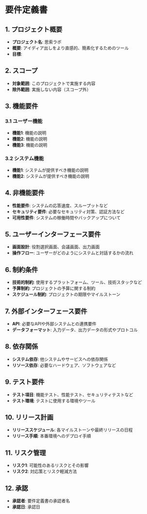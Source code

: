 # 要件定義書

## 1. プロジェクト概要
- **プロジェクト名**: 思索ラボ
- **概要**: アイディア出しをより直感的、簡素化するためのツール
- **目標**: 

## 2. スコープ
- **対象範囲**: このプロジェクトで実施する内容
- **除外範囲**: 実施しない内容（スコープ外）

## 3. 機能要件
### 3.1 ユーザー機能
- **機能1**: 機能の説明
- **機能2**: 機能の説明
- **機能3**: 機能の説明

### 3.2 システム機能
- **機能1**: システムが提供すべき機能の説明
- **機能2**: システムが提供すべき機能の説明

## 4. 非機能要件
- **性能要件**: システムの応答速度、スループットなど
- **セキュリティ要件**: 必要なセキュリティ対策、認証方法など
- **可用性要件**: システムの稼働時間やバックアップについて

## 5. ユーザーインターフェース要件
- **画面設計**: 役割選択画面、会議画面、出力画面
- **操作フロー**: ユーザーがどのようにシステムと対話するかの流れ

## 6. 制約条件
- **技術的制約**: 使用するプラットフォーム、ツール、技術スタックなど
- **予算制約**: プロジェクトの予算に関する制約
- **スケジュール制約**: プロジェクトの期限やマイルストーン

## 7. 外部インターフェース要件
- **API**: 必要なAPIや外部システムとの連携要件
- **データフォーマット**: 入力データ、出力データの形式やプロトコル

## 8. 依存関係
- **システム依存**: 他システムやサービスへの依存関係
- **リソース依存**: 必要なハードウェア、ソフトウェアなど

## 9. テスト要件
- **テスト項目**: 機能テスト、性能テスト、セキュリティテストなど
- **テスト環境**: テストに使用する環境やツール

## 10. リリース計画
- **リリーススケジュール**: 各マイルストーンや最終リリースの日程
- **リリース手順**: 本番環境へのデプロイ手順

## 11. リスク管理
- **リスク1**: 可能性のあるリスクとその影響
- **リスク2**: 対応策とリスク軽減方法

## 12. 承認
- **承認者**: 要件定義書の承認者名
- **承認日**: 承認日
